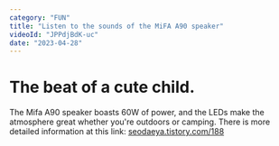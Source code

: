 ```yaml
---
category: "FUN"
title: "Listen to the sounds of the MiFA A90 speaker"
videoId: "JPPdjBdK-uc"
date: "2023-04-28"
---
```


# The beat of a cute child.
The Mifa A90 speaker boasts 60W of power, and the LEDs make the atmosphere great whether you're outdoors or camping.
There is more detailed information at this link: [seodaeya.tistory.com/188](https://seodaeya.tistory.com/188)